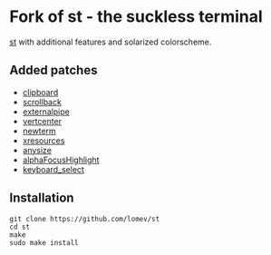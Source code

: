 # Fork of st - the suckless terminal

[st](https://st.suckless.org) with additional features and solarized colorscheme.

## Added patches

- [clipboard](https://st.suckless.org/patches/clipboard)
- [scrollback](https://st.suckless.org/patches/scrollback)
- [externalpipe](https://st.suckless.org/patches/externalpipe)
- [vertcenter](https://st.suckless.org/patches/vertcenter)
- [newterm](https://st.suckless.org/patches/newterm)
- [xresources](https://st.suckless.org/patches/xresources)
- [anysize](https://st.suckless.org/patches/anysize)
- [alphaFocusHighlight](https://st.suckless.org/patches/alpha_focus_highlight)
- [keyboard_select](http://st.suckless.org/patches/keyboard_select)

## Installation

```
git clone https://github.com/lomev/st
cd st
make
sudo make install
```

